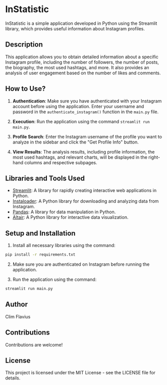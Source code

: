 # InStatistic

InStatistic is a simple application developed in Python using the Streamlit library, which provides useful information about Instagram profiles.

## Description

This application allows you to obtain detailed information about a specific Instagram profile, including the number of followers, the number of posts, the biography, the most used hashtags, and more. It also provides an analysis of user engagement based on the number of likes and comments.

## How to Use?

1. **Authentication**: Make sure you have authenticated with your Instagram account before using the application. Enter your username and password in the `authenticate_instagram()` function in the `main.py` file.

2. **Execution**: Run the application using the command `streamlit run main.py`.

3. **Profile Search**: Enter the Instagram username of the profile you want to analyze in the sidebar and click the "Get Profile Info" button.

4. **View Results**: The analysis results, including profile information, the most used hashtags, and relevant charts, will be displayed in the right-hand columns and respective subpages.

## Libraries and Tools Used

- [Streamlit](https://streamlit.io/): A library for rapidly creating interactive web applications in Python.
- [Instaloader](https://instaloader.github.io/): A Python library for downloading and analyzing data from Instagram.
- [Pandas](https://pandas.pydata.org/): A library for data manipulation in Python.
- [Altair](https://altair-viz.github.io/): A Python library for interactive data visualization.

## Setup and Installation

1. Install all necessary libraries using the command:
```bash
pip install -r requirements.txt
```
2. Make sure you are authenticated on Instagram before running the application.

3. Run the application using the command:
```bash
streamlit run main.py
```

## Author
Clim Flavius

## Contributions
Contributions are welcome!

## License
This project is licensed under the MIT License - see the LICENSE file for details.